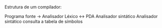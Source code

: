 Estrutura de um compilador:

Programa fonte -> Analisador Léxico <-> PDA Analisador sintático
Analisador sintático  consulta a tabela de símbolos